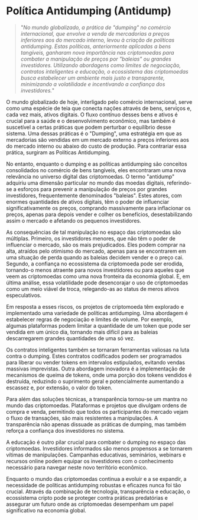 # Política Antidumping (Antidump)

>"*No mundo globalizado, a prática de "dumping" no comércio internacional, que envolve a venda de mercadorias a preços inferiores aos do mercado interno, levou à criação de políticas antidumping. Estas políticas, anteriormente aplicadas a bens tangíveis, ganharam nova importância nas criptomoedas para combater a manipulação de preços por "baleias" ou grandes investidores. Utilizando abordagens como limites de negociação, contratos inteligentes e educação, o ecossistema das criptomoedas busca estabelecer um ambiente mais justo e transparente, minimizando a volatilidade e incentivando a confiança dos investidores.*"

O mundo globalizado de hoje, interligado pelo comércio internacional, serve como uma espécie de teia que conecta nações através de bens, serviços e, cada vez mais, ativos digitais. O fluxo contínuo desses bens e ativos é crucial para a saúde e o desenvolvimento econômico, mas também é suscetível a certas práticas que podem perturbar o equilíbrio desse sistema. Uma dessas práticas é o "Dumping", uma estratégia em que as mercadorias são vendidas em um mercado externo a preços inferiores aos do mercado interno ou abaixo do custo de produção. Para contrariar essa prática, surgiram as Políticas Antidumping.

No entanto, enquanto o dumping e as políticas antidumping são conceitos consolidados no comércio de bens tangíveis, eles encontraram uma nova relevância no universo digital das criptomoedas. O termo "antidump" adquiriu uma dimensão particular no mundo das moedas digitais, referindo-se a esforços para prevenir a manipulação de preços por grandes investidores, frequentemente denominados "baleias". Estes atores, com enormes quantidades de ativos digitais, têm o poder de influenciar significativamente os preços, comprando massivamente para inflacionar os preços, apenas para depois vender e colher os benefícios, desestabilizando assim o mercado e afetando os pequenos investidores.

As consequências de tal manipulação no espaço das criptomoedas são múltiplas. Primeiro, os investidores menores, que não têm o poder de influenciar o mercado, são os mais prejudicados. Eles podem comprar na alta, atraídos pelo otimismo do mercado, apenas para se encontrarem em uma situação de perda quando as baleias decidem vender e o preço cai. Segundo, a confiança no ecossistema da criptomoeda pode ser erodida, tornando-o menos atraente para novos investidores ou para aqueles que veem as criptomoedas como uma nova fronteira da economia global. E, em última análise, essa volatilidade pode desencorajar o uso de criptomoedas como um meio viável de troca, relegando-as ao status de meros ativos especulativos.

Em resposta a esses riscos, os projetos de criptomoeda têm explorado e implementado uma variedade de políticas antidumping. Uma abordagem é estabelecer regras de negociação e limites de volume. Por exemplo, algumas plataformas podem limitar a quantidade de um token que pode ser vendida em um único dia, tornando mais difícil para as baleias descarregarem grandes quantidades de uma só vez.

Os contratos inteligentes também se tornaram ferramentas valiosas na luta contra o dumping. Estes contratos codificados podem ser programados para liberar ou vender tokens em intervalos estipulados, evitando vendas massivas imprevistas. Outra abordagem inovadora é a implementação de mecanismos de queima de tokens, onde uma porção dos tokens vendidos é destruída, reduzindo o suprimento geral e potencialmente aumentando a escassez e, por extensão, o valor do token.

Para além das soluções técnicas, a transparência tornou-se um mantra no mundo das criptomoedas. Plataformas e projetos que divulgam ordens de compra e venda, permitindo que todos os participantes do mercado vejam o fluxo de transações, são mais resistentes a manipulações. A transparência não apenas dissuade as práticas de dumping, mas também reforça a confiança dos investidores no sistema.

A educação é outro pilar crucial para combater o dumping no espaço das criptomoedas. Investidores informados são menos propensos a se tornarem vítimas de manipulações. Campanhas educativas, seminários, webinars e recursos online podem equipar os investidores com o conhecimento necessário para navegar neste novo território econômico.

Enquanto o mundo das criptomoedas continua a evoluir e a se expandir, a necessidade de políticas antidumping robustas e eficazes nunca foi tão crucial. Através da combinação de tecnologia, transparência e educação, o ecossistema cripto pode se proteger contra práticas predatórias e assegurar um futuro onde as criptomoedas desempenham um papel significativo na economia global.